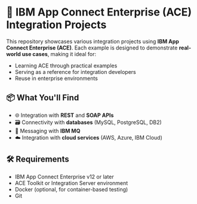 # 🧩 IBM App Connect Enterprise (ACE) Integration Projects

This repository showcases various integration projects using **IBM App Connect Enterprise (ACE)**. Each example is designed to demonstrate **real-world use cases**, making it ideal for:

- Learning ACE through practical examples  
- Serving as a reference for integration developers  
- Reuse in enterprise environments  

## 📦 What You'll Find

- 🌐 Integration with **REST** and **SOAP APIs**
- 🗃️ Connectivity with **databases** (MySQL, PostgreSQL, DB2)
- 💬 Messaging with **IBM MQ**
- ☁️ Integration with **cloud services** (AWS, Azure, IBM Cloud)

## 🛠️ Requirements

- IBM App Connect Enterprise v12 or later  
- ACE Toolkit or Integration Server environment  
- Docker (optional, for container-based testing)  
- Git  
